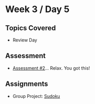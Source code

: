 # Week 3 / Day 5

## Topics Covered
- Review Day

## Assessment
- [Assessment #2](https://github.com/codeplatoon/self-paced-assessment-2)... Relax. You got this!

## Assignments
- Group Project: [Sudoku](https://github.com/codeplatoon/algo-sudoku)

